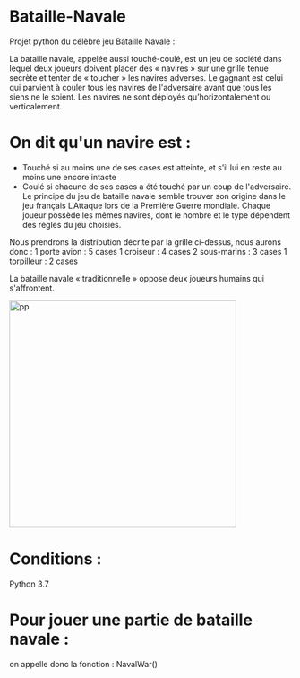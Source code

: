 # Bataille-Navale
Projet python du célèbre jeu Bataille Navale :

La bataille navale, appelée aussi touché-coulé, est un jeu de société dans lequel deux joueurs doivent placer des « navires » sur une grille tenue secrète et tenter de « toucher » les navires adverses. 
Le gagnant est celui qui parvient à couler tous les navires de l'adversaire avant que tous les siens ne le soient. 
Les navires ne sont déployés qu’horizontalement ou verticalement.
# On dit qu'un navire est :
- Touché si au moins une de ses cases est atteinte, et s’il lui en reste au moins une encore intacte
- Coulé si chacune de ses cases a été touché par un coup de l'adversaire.
Le principe du jeu de bataille navale semble trouver son origine dans le jeu français L'Attaque lors de la Première Guerre mondiale. 
Chaque joueur possède les mêmes navires, dont le nombre et le type dépendent des règles du jeu choisies.

Nous prendrons la distribution décrite par la grille ci-dessus, nous aurons donc :
 1 porte avion : 5 cases
 1 croiseur : 4 cases
 2 sous-marins : 3 cases
 1 torpilleur : 2 cases

La bataille navale « traditionnelle » oppose deux joueurs humains qui s'affrontent.

<img width="405" alt="pp" src="https://user-images.githubusercontent.com/98618497/166509344-c49f4d61-040b-47c2-b641-d55abace7f45.png">

# Conditions :
 Python 3.7
 
 # Pour jouer une partie de bataille navale : 
 
 on appelle donc la fonction : NavalWar()
